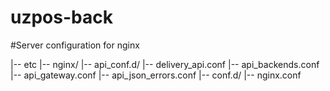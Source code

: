 # uzpos-back
#Server configuration for nginx

 |-- etc
    |-- nginx/
        |-- api_conf.d/ 
            |-- delivery_api.conf 
        |-- api_backends.conf
        |-- api_gateway.conf 
        |-- api_json_errors.conf
        |-- conf.d/
        |-- nginx.conf